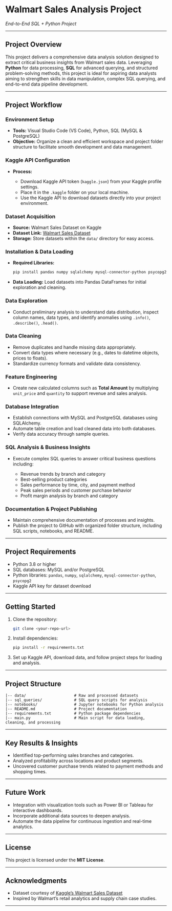 
# Walmart Sales Analysis Project

*End-to-End SQL + Python Project*

---

## Project Overview

This project delivers a comprehensive data analysis solution designed to extract critical business insights from Walmart sales data. Leveraging **Python** for data processing, **SQL** for advanced querying, and structured problem-solving methods, this project is ideal for aspiring data analysts aiming to strengthen skills in data manipulation, complex SQL querying, and end-to-end data pipeline development.

---

## Project Workflow

### Environment Setup

* **Tools:** Visual Studio Code (VS Code), Python, SQL (MySQL & PostgreSQL)
* **Objective:** Organize a clean and efficient workspace and project folder structure to facilitate smooth development and data management.

### Kaggle API Configuration

* **Process:**

  * Download Kaggle API token (`kaggle.json`) from your Kaggle profile settings.
  * Place it in the `.kaggle` folder on your local machine.
  * Use the Kaggle API to download datasets directly into your project environment.

### Dataset Acquisition

* **Source:** Walmart Sales Dataset on Kaggle
* **Dataset Link:** [Walmart Sales Dataset](https://www.kaggle.com/najir0123/walmart-10k-sales-datasets)
* **Storage:** Store datasets within the `data/` directory for easy access.

### Installation & Data Loading

* **Required Libraries:**

  ```bash
  pip install pandas numpy sqlalchemy mysql-connector-python psycopg2
  ```
* **Data Loading:** Load datasets into Pandas DataFrames for initial exploration and cleaning.

### Data Exploration

* Conduct preliminary analysis to understand data distribution, inspect column names, data types, and identify anomalies using `.info()`, `.describe()`, `.head()`.

### Data Cleaning

* Remove duplicates and handle missing data appropriately.
* Convert data types where necessary (e.g., dates to datetime objects, prices to floats).
* Standardize currency formats and validate data consistency.

### Feature Engineering

* Create new calculated columns such as **Total Amount** by multiplying `unit_price` and `quantity` to support revenue and sales analysis.

### Database Integration

* Establish connections with MySQL and PostgreSQL databases using SQLAlchemy.
* Automate table creation and load cleaned data into both databases.
* Verify data accuracy through sample queries.

### SQL Analysis & Business Insights

* Execute complex SQL queries to answer critical business questions including:

  * Revenue trends by branch and category
  * Best-selling product categories
  * Sales performance by time, city, and payment method
  * Peak sales periods and customer purchase behavior
  * Profit margin analysis by branch and category

### Documentation & Project Publishing

* Maintain comprehensive documentation of processes and insights.
* Publish the project to GitHub with organized folder structure, including SQL scripts, notebooks, and README.

---

## Project Requirements

* Python 3.8 or higher
* SQL databases: MySQL and/or PostgreSQL
* Python libraries: `pandas`, `numpy`, `sqlalchemy`, `mysql-connector-python`, `psycopg2`
* Kaggle API key for dataset download

---

## Getting Started

1. Clone the repository:

   ```bash
   git clone <your-repo-url>
   ```
2. Install dependencies:

   ```bash
   pip install -r requirements.txt
   ```
3. Set up Kaggle API, download data, and follow project steps for loading and analysis.

---

## Project Structure

```plaintext
|-- data/                     # Raw and processed datasets
|-- sql_queries/              # SQL query scripts for analysis
|-- notebooks/                # Jupyter notebooks for Python analysis
|-- README.md                 # Project documentation
|-- requirements.txt          # Python package dependencies
|-- main.py                   # Main script for data loading, cleaning, and processing
```

---

## Key Results & Insights

* Identified top-performing sales branches and categories.
* Analyzed profitability across locations and product segments.
* Uncovered customer purchase trends related to payment methods and shopping times.

---

## Future Work

* Integration with visualization tools such as Power BI or Tableau for interactive dashboards.
* Incorporate additional data sources to deepen analysis.
* Automate the data pipeline for continuous ingestion and real-time analytics.

---

## License

This project is licensed under the **MIT License**.

---

## Acknowledgments

* Dataset courtesy of [Kaggle’s Walmart Sales Dataset](https://www.kaggle.com/najir0123/walmart-10k-sales-datasets)
* Inspired by Walmart’s retail analytics and supply chain case studies.

---

